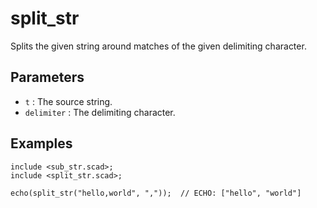 # split_str

Splits the given string around matches of the given delimiting character. 

## Parameters

- `t` : The source string.
- `delimiter` : The delimiting character.

## Examples
    
	include <sub_str.scad>;
	include <split_str.scad>;
	
	echo(split_str("hello,world", ","));  // ECHO: ["hello", "world"]

